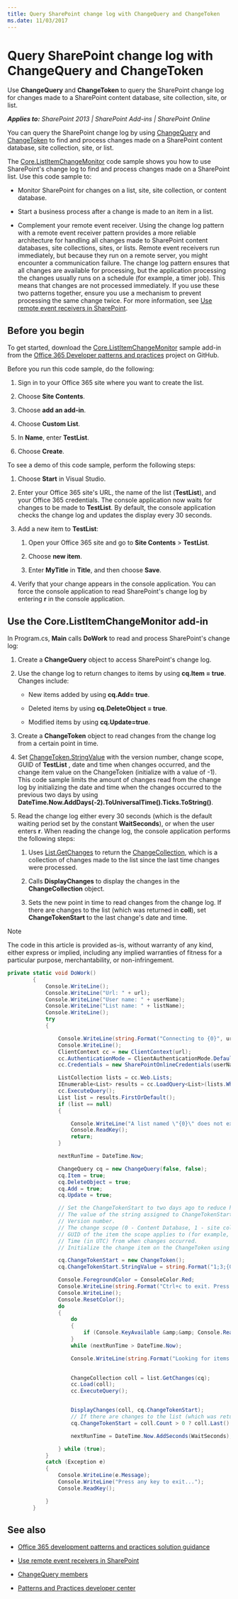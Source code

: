 ```yaml
---
title: Query SharePoint change log with ChangeQuery and ChangeToken
ms.date: 11/03/2017
---
```

# Query SharePoint change log with ChangeQuery and ChangeToken

Use  **ChangeQuery** and **ChangeToken** to query the SharePoint change log for changes made to a SharePoint content database, site collection, site, or list.

_**Applies to:** SharePoint 2013 | SharePoint Add-ins | SharePoint Online_

You can query the SharePoint change log by using [ChangeQuery](https://msdn.microsoft.com/library/office/microsoft.sharepoint.client.changequery.aspx) and [ChangeToken](https://msdn.microsoft.com/en-us/library/office/microsoft.sharepoint.client.changetoken.aspx) to find and process changes made on a SharePoint content database, site collection, site, or list.

The [Core.ListItemChangeMonitor](https://github.com/SharePoint/PnP/tree/dev/Samples/Core.ListItemChangeMonitor) code sample shows you how to use SharePoint's change log to find and process changes made on a SharePoint list. Use this code sample to:

- Monitor SharePoint for changes on a list, site, site collection, or content database.
    
- Start a business process after a change is made to an item in a list.
    
- Complement your remote event receiver. Using the change log pattern with a remote event receiver pattern provides a more reliable architecture for handling all changes made to SharePoint content databases, site collections, sites, or lists. Remote event receivers run immediately, but because they run on a remote server, you might encounter a communication failure. The change log pattern ensures that all changes are available for processing, but the application processing the changes usually runs on a schedule (for example, a timer job). This means that changes are not processed immediately. If you use these two patterns together, ensure you use a mechanism to prevent processing the same change twice. For more information, see [Use remote event receivers in SharePoint](Use-remote-event-receivers-in-SharePoint.md).
    
## Before you begin

To get started, download the [Core.ListItemChangeMonitor](https://github.com/SharePoint/PnP/tree/dev/Samples/Core.ListItemChangeMonitor) sample add-in from the [Office 365 Developer patterns and practices](https://github.com/SharePoint/PnP/tree/dev) project on GitHub.

Before you run this code sample, do the following:

1. Sign in to your Office 365 site where you want to create the list.
    
2. Choose  **Site Contents**.
    
3. Choose  **add an add-in**.
    
4. Choose  **Custom List**.
    
5. In  **Name**, enter  **TestList**.
    
6. Choose  **Create**.
    
To see a demo of this code sample, perform the following steps:

1. Choose  **Start** in Visual Studio.
    
2. Enter your Office 365 site's URL, the name of the list (**TestList**), and your Office 365 credentials. The console application now waits for changes to be made to **TestList**. By default, the console application checks the change log and updates the display every 30 seconds.
    
3. Add a new item to  **TestList**:
    
	1. Open your Office 365 site and go to  **Site Contents** > **TestList**.
    
	2. Choose  **new item**.
	
	3. Enter  **MyTitle** in **Title**, and then choose  **Save**.
    
4. Verify that your change appears in the console application. You can force the console application to read SharePoint's change log by entering  **r** in the console application.

## Use the Core.ListItemChangeMonitor add-in

In Program.cs,  **Main** calls **DoWork** to read and process SharePoint's change log:

1. Create a  **ChangeQuery** object to access SharePoint's change log.
    
2. Use the change log to return changes to items by using  **cq.Item = true**. Changes include:
    
	- New items added by using  **cq.Add= true**.
    
	- Deleted items by using  **cq.DeleteObject = true**.
	
	- Modified items by using  **cq.Update=true**.
    
3. Create a  **ChangeToken** object to read changes from the change log from a certain point in time.
    
4. Set [ChangeToken.StringValue](https://msdn.microsoft.com/library/office/microsoft.sharepoint.client.changetoken.stringvalue.aspx) with the version number, change scope, GUID of **TestList** , date and time when changes occurred, and the change item value on the ChangeToken (initialize with a value of -1). This code sample limits the amount of changes read from the change log by initializing the date and time when the changes occurred to the previous two days by using **DateTime.Now.AddDays(-2).ToUniversalTime().Ticks.ToString()**.
    
5.  Read the change log either every 30 seconds (which is the default waiting period set by the constant **WaitSeconds**), or when the user enters **r**. When reading the change log, the console application performs the following steps:
    
	1.  Uses [List.GetChanges](https://msdn.microsoft.com/library/office/microsoft.sharepoint.client.list.getchanges.aspx) to return the [ChangeCollection](https://msdn.microsoft.com/library/office/microsoft.sharepoint.client.changecollection.aspx), which is a collection of changes made to the list since the last time changes were processed.
    
	2. Calls  **DisplayChanges** to display the changes in the **ChangeCollection** object.
	
	3. Sets the new point in time to read changes from the change log. If there are changes to the list (which was returned in  **coll**), set **ChangeTokenStart** to the last change's date and time.

> [!NOTE] 
> The code in this article is provided as-is, without warranty of any kind, either express or implied, including any implied warranties of fitness for a particular purpose, merchantability, or non-infringement.

```C#
private static void DoWork()
        {
            Console.WriteLine();
            Console.WriteLine("Url: " + url);
            Console.WriteLine("User name: " + userName);
            Console.WriteLine("List name: " + listName);
            Console.WriteLine();
            try
            {

                Console.WriteLine(string.Format("Connecting to {0}", url));
                Console.WriteLine();
                ClientContext cc = new ClientContext(url);
                cc.AuthenticationMode = ClientAuthenticationMode.Default;
                cc.Credentials = new SharePointOnlineCredentials(userName, password);

                ListCollection lists = cc.Web.Lists;
                IEnumerable<List> results = cc.LoadQuery<List>(lists.Where(lst => lst.Title == listName));
                cc.ExecuteQuery();
                List list = results.FirstOrDefault();
                if (list == null)
                {

                    Console.WriteLine("A list named \"{0}\" does not exist. Press any key to exit...", listName);
                    Console.ReadKey();
                    return;
                }

                nextRunTime = DateTime.Now;

                ChangeQuery cq = new ChangeQuery(false, false);
                cq.Item = true;
                cq.DeleteObject = true;
                cq.Add = true;
                cq.Update = true;

                // Set the ChangeTokenStart to two days ago to reduce how much data is returned from the change log. Depending on your requirements, you might want to change this value. 
                // The value of the string assigned to ChangeTokenStart.StringValue is semicolon delimited, and takes the following parameters in the order listed:
                // Version number. 
                // The change scope (0 - Content Database, 1 - site collection, 2 - site, 3 - list).
                // GUID of the item the scope applies to (for example, GUID of the list). 
                // Time (in UTC) from when changes occurred.
                // Initialize the change item on the ChangeToken using a default value of -1.

                cq.ChangeTokenStart = new ChangeToken();
                cq.ChangeTokenStart.StringValue = string.Format("1;3;{0};{1};-1", list.Id.ToString(), DateTime.Now.AddDays(-2).ToUniversalTime().Ticks.ToString());

                Console.ForegroundColor = ConsoleColor.Red;
                Console.WriteLine(string.Format("Ctrl+c to exit. Press \"r\" key to force the console application to read the change log without waiting {0} seconds.", WaitSeconds));
                Console.WriteLine();
                Console.ResetColor();
                do
                {
                    do
                    {
                        if (Console.KeyAvailable &amp;&amp; Console.ReadKey(true).KeyChar == 'r') { break; }
                    }
                    while (nextRunTime > DateTime.Now);

                    Console.WriteLine(string.Format("Looking for items modified after {0} UTC", GetDateStringFromChangeToken(cq.ChangeTokenStart)));

                    
                    ChangeCollection coll = list.GetChanges(cq);
                    cc.Load(coll);
                    cc.ExecuteQuery();


                    DisplayChanges(coll, cq.ChangeTokenStart);
                    // If there are changes to the list (which was returned in coll), set ChangeTokenStart to the last change's date and time. This will be used as the starting point for the next read from the change log.                      
                    cq.ChangeTokenStart = coll.Count > 0 ? coll.Last().ChangeToken : cq.ChangeTokenStart;

                    nextRunTime = DateTime.Now.AddSeconds(WaitSeconds);

                } while (true);
            }
            catch (Exception e)
            {
                Console.WriteLine(e.Message);
                Console.WriteLine("Press any key to exit...");
                Console.ReadKey();

            }
        }
```

## See also
<a name="bk_addresources"> </a>

- [Office 365 development patterns and practices solution guidance](Office-365-development-patterns-and-practices-solution-guidance.md)
    
- [Use remote event receivers in SharePoint](Use-remote-event-receivers-in-SharePoint.md)
    
- [ChangeQuery members](https://msdn.microsoft.com/library/office/microsoft.sharepoint.client.changequery_members.aspx)
    
- [Patterns and Practices developer center](http://dev.office.com/patterns-and-practices)
